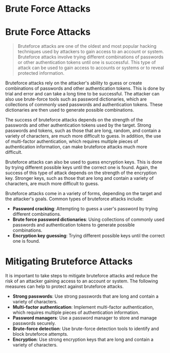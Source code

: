 # Brute Force Attacks

[](https://rkive.gitbook.io/~gitbook/image?url=https%3A%2F%2F3577347090-files.gitbook.io%2F%7E%2Ffiles%2Fv0%2Fb%2Fgitbook-x-prod.appspot.com%2Fo%2Fspaces%252FWrIcinZ87qSasUAtuqcU%252Fuploads%252FEBo3xM85VHuQz7bXVonR%252Fimage.png%3Falt%3Dmedia%26token%3Db8296363-8251-4b7e-80b6-829d5eb16e0a&width=768&dpr=4&quality=100&sign=61d63b04&sv=2)

# Brute Force Attacks

> Bruteforce attacks are one of the oldest and most popular hacking techniques used by attackers to gain access to an account or system. Bruteforce attacks involve trying different combinations of passwords or other authentication tokens until one is successful. This type of attack can be used to gain access to accounts or systems or to reveal protected information.
> 

Bruteforce attacks rely on the attacker's ability to guess or create combinations of passwords and other authentication tokens. This is done by trial and error and can take a long time to be successful. The attacker can also use brute-force tools such as password dictionaries, which are collections of commonly used passwords and authentication tokens. These dictionaries are then used to generate possible combinations.

The success of bruteforce attacks depends on the strength of the passwords and other authentication tokens used by the target. Strong passwords and tokens, such as those that are long, random, and contain a variety of characters, are much more difficult to guess. In addition, the use of multi-factor authentication, which requires multiple pieces of authentication information, can make bruteforce attacks much more difficult.

Bruteforce attacks can also be used to guess encryption keys. This is done by trying different possible keys until the correct one is found. Again, the success of this type of attack depends on the strength of the encryption key. Stronger keys, such as those that are long and contain a variety of characters, are much more difficult to guess.

Bruteforce attacks come in a variety of forms, depending on the target and the attacker's goals. Common types of bruteforce attacks include:

- **Password cracking**: Attempting to guess a user's password by trying different combinations.
- **Brute force password dictionaries**: Using collections of commonly used passwords and authentication tokens to generate possible combinations.
- **Encryption key guessing**: Trying different possible keys until the correct one is found.

# **Mitigating Bruteforce Attacks**

It is important to take steps to mitigate bruteforce attacks and reduce the risk of an attacker gaining access to an account or system. The following measures can help to protect against bruteforce attacks.

- **Strong passwords**: Use strong passwords that are long and contain a variety of characters.
- **Multi-factor authentication**: Implement multi-factor authentication, which requires multiple pieces of authentication information.
- **Password managers**: Use a password manager to store and manage passwords securely.
- **Brute-force detection**: Use brute-force detection tools to identify and block bruteforce attempts.
- **Encryption**: Use strong encryption keys that are long and contain a variety of characters.